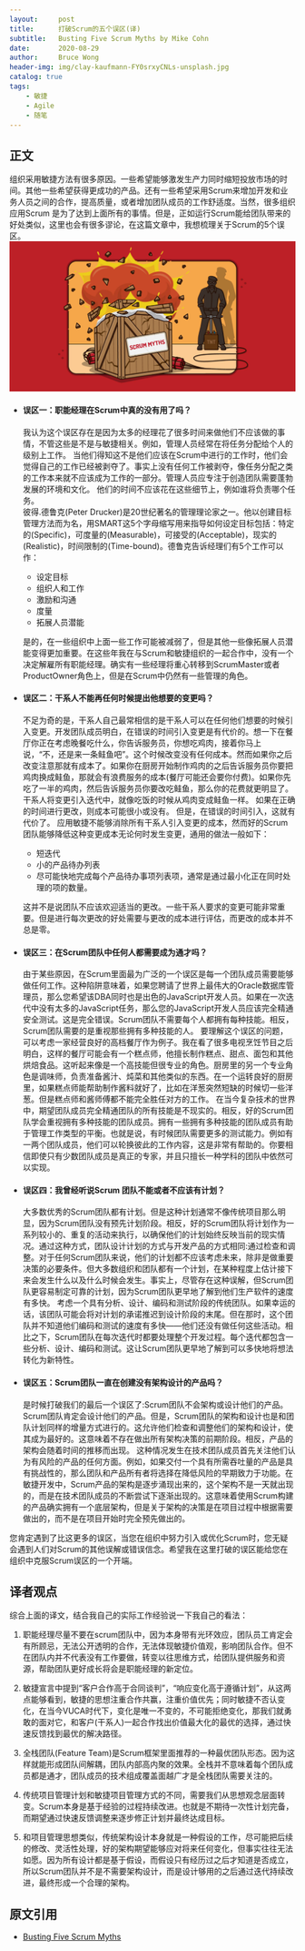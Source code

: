 ```yaml
---
layout:     post
title:      打破Scrum的五个误区(译)
subtitle:   Busting Five Scrum Myths by Mike Cohn
date:       2020-08-29
author:     Bruce Wong
header-img: img/clay-kaufmann-FY0srxyCNLs-unsplash.jpg  
catalog: true
tags:
    - 敏捷
    - Agile
    - 随笔
---
```

## 正文
组织采用敏捷方法有很多原因。一些希望能够激发生产力同时缩短投放市场的时间。其他一些希望获得更成功的产品。还有一些希望采用Scrum来增加开发和业务人员之间的合作，提高质量，或者增加团队成员的工作舒适度。当然，很多组织应用Scrum 是为了达到上面所有的事情。但是，正如运行Scrum能给团队带来的好处类似，这里也会有很多谬论，在这篇文章中，我想梳理关于Scrum的5个误区。
![Five Myths](/img/scrum/5myths-gcnZRdHIv0S1pm15Y84hmA.jpg)  
+ #### 误区一：职能经理在Scrum中真的没有用了吗？  
    我认为这个误区存在是因为太多的经理花了很多时间来做他们不应该做的事情，不管这些是不是与敏捷相关。例如，管理人员经常在将任务分配给个人的级别上工作。 当他们得知这不是他们应该在Scrum中进行的工作时，他们会觉得自己的工作已经被剥夺了。事实上没有任何工作被剥夺，像任务分配之类的工作本来就不应该成为工作的一部分。管理人员应专注于创造团队需要蓬勃发展的环境和文化。 他们的时间不应该花在这些细节上，例如谁将负责哪个任务。  
    彼得.德鲁克(Peter Drucker)是20世纪著名的管理理论家之一。他以创建目标管理方法而为名，用SMART这5个字母缩写用来指导如何设定目标包括：特定的(Specific)，可度量的(Measurable)，可接受的(Acceptable)，现实的(Realistic)，时间限制的(Time-bound)。德鲁克告诉经理们有5个工作可以作：
    - 设定目标 
    - 组织人和工作
    - 激励和沟通
    - 度量
    - 拓展人员潜能  

    是的，在一些组织中上面一些工作可能被减弱了，但是其他一些像拓展人员潜能变得更加重要。在这些年我在与Scrum和敏捷组织的一起合作中，没有一个决定解雇所有职能经理。确实有一些经理将重心转移到ScrumMaster或者ProductOwner角色上，但是在Scrum中仍然有一些管理的角色。

+ #### 误区二：干系人不能再任何时候提出他想要的变更吗？  
    不足为奇的是，干系人自己最常相信的是干系人可以在任何他们想要的时候引入变更。开发团队成员明白，在错误的时间引入变更是有代价的。想一下在餐厅你正在考虑晚餐吃什么，你告诉服务员，你想吃鸡肉，接着你马上说，“不，还是来一条鲑鱼吧”。这个时候改变没有任何成本。然而如果你之后改变注意那就有成本了。如果你在厨房开始制作鸡肉的之后告诉服务员你要把鸡肉换成鲑鱼，那就会有浪费服务的成本(餐厅可能还会要你付费)。如果你先吃了一半的鸡肉，然后告诉服务员你要改吃鲑鱼，那么你的花费就更明显了。干系人将变更引入迭代中，就像吃饭的时候从鸡肉变成鲑鱼一样。 如果在正确的时间进行更改，则成本可能很小或没有。 但是，在错误的时间引入，这就有代价了。
    应用敏捷不能够消除所有干系人引入变更的成本，然而好的Scrum 团队能够降低这种变更成本无论何时发生变更，通用的做法一般如下：
    - 短迭代
    - 小的产品待办列表
    - 尽可能快地完成每个产品待办事项列表项，通常是通过最小化正在同时处理的项的数量。 

    这并不是说团队不应该欢迎适当的更改。一些干系人要求的变更可能非常重要。但是进行每次更改的好处需要与更改的成本进行评估，而更改的成本并不总是零。  

+ #### 误区三：在Scrum团队中任何人都需要成为通才吗？  
    由于某些原因，在Scrum里面最为广泛的一个误区是每一个团队成员需要能够做任何工作。这种陷阱意味着，如果您聘请了世界上最伟大的Oracle数据库管理员，那么您希望该DBA同时也是出色的JavaScript开发人员。如果在一次迭代中没有太多的JavaScript任务，那么您的JavaScript开发人员应该完全精通安全测试。这是完全错误。Scrum团队不需要每个人都拥有每种技能。相反，Scrum团队需要的是重视那些拥有多种技能的人。
    要理解这个误区的问题，可以考虑一家经营良好的高档餐厅作为例子。我在看了很多电视烹饪节目之后明白，这样的餐厅可能会有一个糕点师，他擅长制作糕点、甜点、面包和其他烘焙食品。这听起来像是一个高技能但很专业的角色。厨房里的另一个专业角色是调味师，负责准备酱汁、炖菜和其他类似的东西。在一个运转良好的厨房里，如果糕点师能帮助制作酱料就好了，比如在洋葱突然短缺的时候切一些洋葱。但是糕点师和酱师傅都不能完全胜任对方的工作。
    在当今复杂技术的世界中，期望团队成员完全精通团队的所有技能是不现实的。相反，好的Scrum团队学会重视拥有多种技能的团队成员。拥有一些拥有多种技能的团队成员有助于管理工作类型的平衡。也就是说，有时候团队需要更多的测试能力。例如有一两个团队成员，他们可以轮换彼此的工作内容，这是非常有帮助的。你要相信即使只有少数团队成员是真正的专家，并且只擅长一种学科的团队中依然可以实现。

+ #### 误区四：我曾经听说Scrum 团队不能或者不应该有计划？  
    大多数优秀的Scrum团队都有计划。但是这种计划通常不像传统项目那么明显，因为Scrum团队没有预先计划阶段。相反，好的Scrum团队将计划作为一系列较小的、重复的活动来执行，以确保他们的计划始终反映当前的现实情况。通过这种方式，团队设计计划的方式与开发产品的方式相同:通过检查和调整。对于任何Scrum团队来说，他们的计划都不应该考虑未来，除非是做重要决策的必要条件。但大多数组织和团队都有一个计划，在某种程度上估计接下来会发生什么以及什么时候会发生。事实上，尽管存在这种误解，但Scrum团队更容易制定可靠的计划，因为Scrum团队更早地了解到他们生产软件的速度有多快。
    考虑一个具有分析、设计、编码和测试阶段的传统团队。如果幸运的话，该团队可能会将对计划的承诺推迟到设计阶段的末尾。但在那时，这个团队并不知道他们编码和测试的速度有多快——他们还没有做任何这些活动。相比之下，Scrum团队在每次迭代时都要处理整个开发过程。每个迭代都包含一些分析、设计、编码和测试。这让Scrum团队更早地了解到可以多快地将想法转化为新特性。

+ #### 误区五：Scrum团队一直在创建没有架构设计的产品吗？  
    是时候打破我们的最后一个误区了:Scrum团队不会架构或设计他们的产品。Scrum团队肯定会设计他们的产品。但是，Scrum团队的架构和设计也是和团队计划同样的增量方式进行的。这允许他们检查和调整他们的架构和设计，使其成为最好的。这意味着不存在做出所有架构决策的前期阶段。相反，产品的架构会随着时间的推移而出现。
    这种情况发生在技术团队成员首先关注他们认为有风险的产品的任何方面。例如，如果交付一个具有所需吞吐量的产品是具有挑战性的，那么团队和产品所有者将选择在降低风险的早期致力于功能。在敏捷开发中，Scrum产品的架构是逐步涌现出来的，这个架构不是一天就出现的，而是在技术团队成员的不断尝试下逐渐出现的。这意味着使用Scrum构建的产品确实拥有一个底层架构，但是关于架构的决策是在项目过程中根据需要做出的，而不是在项目开始时完全预先做出的。

您肯定遇到了比这更多的误区，当您在组织中努力引入或优化Scrum时，您无疑会遇到人们对Scrum的其他误解或错误信念。希望我在这里打破的误区能给您在组织中克服Scrum误区的一个开端。

## 译者观点  
综合上面的译文，结合我自己的实际工作经验说一下我自己的看法：
1. 职能经理尽量不要在scrum团队中，因为本身带有光环效应，团队员工肯定会有所顾忌，无法公开透明的合作，无法体现敏捷价值观，影响团队合作。但不在团队内并不代表没有工作要做，转变以往思维方式，给团队提供服务和资源，帮助团队更好成长将会是职能经理的新定位。  

2. 敏捷宣言中提到“客户合作高于合同谈判”，“响应变化高于遵循计划”，从这两点能够看到，敏捷的思想注重合作共赢，注重价值优先；同时敏捷不否认变化，在当今VUCA时代下，变化是唯一不变的，不可能拒绝变化，那我们就勇敢的面对它，和客户(干系人)一起合作找出价值最大化的最优的选择，通过快速反馈找到最优的解决路径。  

3. 全栈团队(Feature Team)是Scrum框架里面推荐的一种最优团队形态。因为这样就能形成团队间解耦，团队内部高内聚的效果。全栈并不意味着每个团队成员都是通才，团队成员的技术组成覆盖面越广才是全栈团队需要关注的。

4. 传统项目管理计划和敏捷项目管理方式的不同，需要我们从思想观念层面转变。Scrum本身是基于经验的过程持续改进。也就是不期待一次性计划完备，而期望通过快速反馈调整来逐步修正计划并最终达成目标。

5. 和项目管理思想类似，传统架构设计本身就是一种假设的工作，尽可能把后续的修改、灵活性处理，好的架构期望能够应对将来任何变化，但事实往往无法如愿。因为所有设计都是基于假设，而假设只有经历过之后才知道是否成立，所以Scrum团队并不是不需要架构设计，而是设计够用的之后通过迭代持续改进，最终形成一个合理的架构。

## 原文引用
- [Busting Five Scrum Myths](https://resources.scrumalliance.org/Article/busting-five-scrum-myths)
